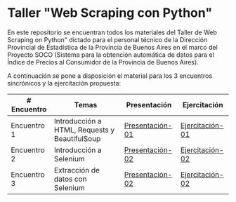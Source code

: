 # Taller "Web Scraping con Python"

En este repositorio se encuentran todos los materiales del Taller de Web Scraping on Python" dictado para el personal técnico de la Dirección Provincial de Estadística de la Provincia de Buenos Aires en el marco del Proyecto SOCO (Sistema para la obtención automática de datos para el Índice de Precios al Consumidor de la Provincia de Buenos Aires).

A continuación se pone a disposición el material para los 3 encuentros sincrónicos y la ejercitación propuesta:

| # Encuentro | Temas       | Presentación | Ejercitación |
|-------------|-------------|--------------|--------------|
| Encuentro 1 | Introducción a HTML, Requests y BeautifulSoup | [Presentación-01](https://docs.google.com/presentation/d/141ejreneeXM3VynC9v2ha-gk2iTR7Es58WTyjLCYLVU/edit?usp=sharing) | [Ejercitación-01](https://docs.google.com/document/d/14UBL2_nVPcEG-C2DHOWozuuXeJmK-VJkcWzj9NeB8qY/edit?usp=sharing) |
| Encuentro 2 | Introducción a Selenium | [Presentación-02](https://docs.google.com/presentation/d/1HWDJctHokTrECKJV0FvxTW0BL1qNipCUIkEKmQ3mWwk/edit?usp=sharing) | [Ejercitación-02](#) |
| Encuentro 3 | Extracción de datos con Selenium | [Presentación-02](#) | [Ejercitación-02](#) |

